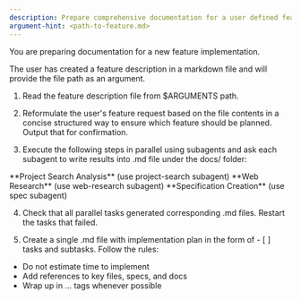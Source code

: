 ```yaml
---
description: Prepare comprehensive documentation for a user defined feature
argument-hint: <path-to-feature.md>
---
```


You are preparing documentation for a new feature implementation.

The user has created a feature description in a markdown file and will provide the file path as an argument.

1. Read the feature description file from $ARGUMENTS path.

2. Reformulate the user's feature request based on the file contents in a concise structured way to ensure which feature should be planned.
Output that for confirmation.

3. Execute the following steps in parallel using subagents and ask each subagent to write results into .md file under the docs/<feature-name> folder:
<parallel tasks>
  **Project Search Analysis** (use project-search subagent)
  **Web Research** (use web-research subagent)
  **Specification Creation** (use spec subagent)
</parallel tasks>

4. Check that all parallel tasks generated corresponding .md files. Restart the tasks that failed.

5. Create a single .md file with implementation plan in the form of - [ ] tasks and subtasks. Follow the rules:
  - Do not estimate time to implement
  - Add references to key files, specs, and docs
  - Wrap up in <parallel>...</parallel> tags whenever possible
